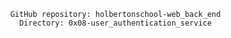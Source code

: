      
          GitHub repository: holbertonschool-web_back_end
            Directory: 0x08-user_authentication_service
